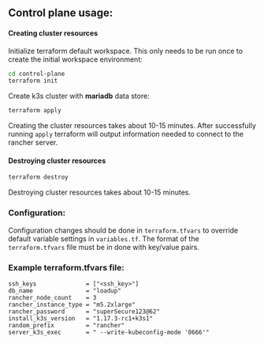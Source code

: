 ## Control plane usage:
#### Creating cluster resources
Initialize terraform default workspace. This only needs to be run once to create the initial workspace environment:
```bash
cd control-plane
terraform init
``` 
Create k3s cluster with **mariadb** data store:

```bash
terraform apply
``` 
Creating the cluster resources takes about 10-15 minutes. After successfully running `apply` terraform will output information needed to connect to the rancher server.

#### Destroying cluster resources

```bash
terraform destroy
``` 

Destroying cluster resources takes about 10-15 minutes.

### Configuration:
Configuration changes should be done in `terraform.tfvars` to override default variable settings in `variables.tf`. The format of the `terraform.tfvars` file must be in done with key/value pairs. 

### Example terraform.tfvars file:
```
ssh_keys              = ["<ssh_key>"]
db_name               = "loadup"
rancher_node_count    = 3
rancher_instance_type = "m5.2xlarge"
rancher_password      = "superSecure123@62"
install_k3s_version   = "1.17.3-rc1+k3s1"
random_prefix         = "rancher"
server_k3s_exec       = " --write-kubeconfig-mode '0666'"
```